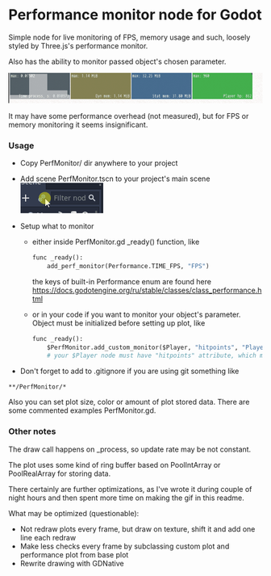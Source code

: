 # Performance monitor node for Godot

Simple node for live monitoring of FPS, memory usage and such, loosely styled by Three.js's performance monitor.

Also has the ability to monitor passed object's chosen parameter.

![That's how it looks](monitor.gif)

It may have some performance overhead (not measured), but for FPS or memory monitoring it seems insignificant.

### Usage

- Copy PerfMonitor/ dir anywhere to your project

- Add scene PerfMonitor.tscn to your project's main scene ![](add_scene.gif)

- Setup what to monitor 

  - either inside PerfMonitor.gd _ready() function,  like 

    ```python
    func _ready():
    	add_perf_monitor(Performance.TIME_FPS, "FPS")
    ```

    the keys of built-in Performance enum are found here https://docs.godotengine.org/ru/stable/classes/class_performance.html

  - or in your code if you want to monitor your object's parameter. Object must be initialized before setting up plot, like

    ```python
    func _ready():
    	$PerfMonitor.add_custom_monitor($Player, "hitpoints", "Player hp")
    	# your $Player node must have "hitpoints" attribute, which must be either float or int
    ```

- Don't forget to add to .gitignore if you are using git something like

``` 
**/PerfMonitor/*
```

Also you can set plot size, color or amount of plot stored data.  There are some commented examples PerfMonitor.gd.

### Other notes

The draw call happens on _process, so update rate may be not constant.

The plot uses some kind of ring buffer based on PoolIntArray or PoolRealArray for storing data. 

There certainly are further optimizations, as I've wrote it during couple of night hours and then spent more time on making the gif in this readme.

What may be optimized (questionable):

- Not redraw plots every frame, but draw on texture, shift it and add one line each redraw
- Make less checks every frame by subclassing custom plot and performance plot from base plot
- Rewrite drawing with GDNative

